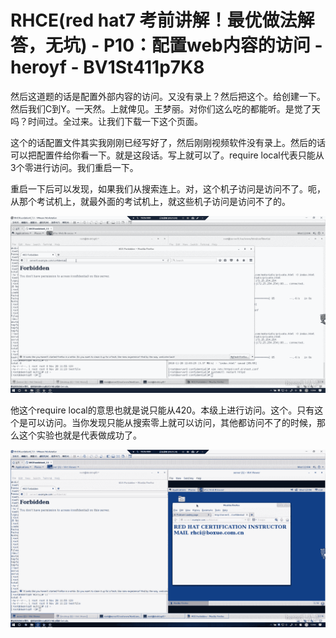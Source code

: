 # RHCE(red hat7 考前讲解！最优做法解答，无坑) - P10：配置web内容的访问 - heroyf - BV1St411p7K8

然后这道题的话是配置外部内容的访问。又没有录上？然后把这个。给创建一下。然后我们C到Y。一天然。上就俾见。王梦丽。对你们这么吃的都能听。是觉了天吗？时间过。全过来。让我们下载一下这个页面。

这个的话配置文件其实我刚刚已经写好了，然后刚刚视频软件没有录上。然后的话可以把配置件给你看一下。就是这段话。写上就可以了。require local代表只能从3个零进行访问。我们重启一下。

重启一下后可以发现，如果我们从搜索连上。对，这个机子访问是访问不了。呃，从那个考试机上，就最外面的考试机上，就这些机子访问是访问不了的。



![](img/cb7c4a8008c6f29ce649ca082b43d355_1.png)

他这个require local的意思也就是说只能从420。本级上进行访问。这个。只有这个是可以访问。当你发现只能从搜索零上就可以访问，其他都访问不了的时候，那么这个实验也就是代表做成功了。



![](img/cb7c4a8008c6f29ce649ca082b43d355_3.png)